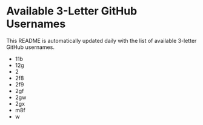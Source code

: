 # Available 3-Letter GitHub Usernames

This README is automatically updated daily with the list of available 3-letter GitHub usernames.

- 11b
- 12g
- 2
- 2f8
- 2f9
- 2gf
- 2gw
- 2gx
- m8f
- w
